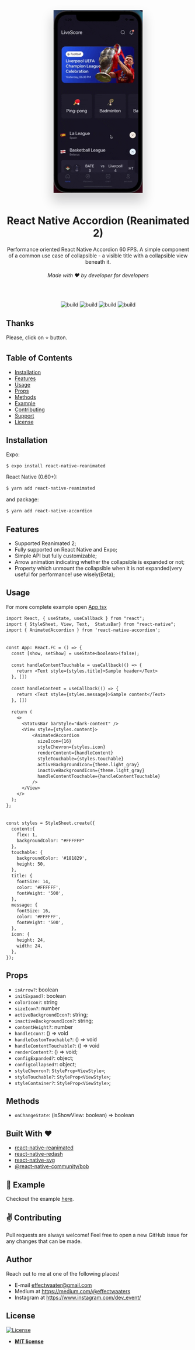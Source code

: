 <div align="center">
  <img src="./gif/giphy.gif" height="500" title="Accordion Animated"   alt="Accordion Animated" style="box-shadow: 0 20px 30px 3px rgba(9, 9, 16, 0.2);">
</div>

<br>

<h1 align="center">React Native Accordion (Reanimated 2)</h1>
<p align="center">Performance oriented React Native Accordion 60 FPS.  A simple component of a common use case of collapsible - a visible title with a collapsible view beneath it.</p>
<h6 align="center">Made with ❤️ by developer for developers</h6>

<br>
<p align="center">
<img src="http://img.shields.io/travis/badges/badgerbadgerbadger.svg?style=flat-square" alt="build"/>
<img src="https://img.shields.io/github/issues/dev-event/react-native-accordion" alt="build"/>
<img src="https://img.shields.io/bitbucket/pr-raw/dev-event/react-native-accordion" alt="build"/>
<img src="http://img.shields.io/:license-mit-blue.svg?style=flat-square" alt="build"/>
</p>



## Thanks
<p>Please, click on ⭐ button.</p>


## Table of Contents

- [Installation](#installation)
- [Features](#features)
- [Usage](#usage)
- [Props](#props)
- [Methods](#methods)
- [Example](#example)
- [Contributing](#contributing)
- [Support](#support)
- [License](#license)


## Installation

<p>Expo:</p>



```bash
$ expo install react-native-reanimated
```


<p>React Native (0.60+):</p>

```bash
$ yarn add react-native-reanimated
```
and package:

```bash
$ yarn add react-native-accordion
```




## Features

- Supported Reanimated 2;
- Fully supported on React Native and Expo;
- Simple API but fully customizable;
- Arrow animation indicating whether the collapsible is expanded or not;
- Property which unmount the collapsible when it is not expanded(very useful for performance! use wisely(Beta);

## Usage

For more complete example open [App.tsx](https://github.com/dev-event/react-native-accordion)

```tsx
import React, { useState, useCallback } from "react";
import { StyleSheet, View, Text,  StatusBar} from "react-native";
import { AnimatedAccordion } from 'react-native-accordion';


const App: React.FC = () => {
  const [show, setShow] = useState<boolean>(false);

  const handleContentTouchable = useCallback(() => {
    return <Text style={styles.title}>Sample header</Text>
  }, [])

  const handleContent = useCallback(() => {
    return <Text style={styles.message}>Sample content</Text>
  }, [])

  return (
    <>
      <StatusBar barStyle="dark-content" />
      <View style={styles.content}>
          <AnimatedAccordion
            sizeIcon={16}
            styleChevron={styles.icon}
            renderContent={handleContent}
            styleTouchable={styles.touchable}
            activeBackgroundIcon={theme.light_gray}
            inactiveBackgroundIcon={theme.light_gray}
            handleContentTouchable={handleContentTouchable}
          />
      </View>
    </>
  );
};


const styles = StyleSheet.create({
  content:{
    flex: 1,
    backgroundColor: "#FFFFFF"
  },
  touchable: {
    backgroundColor: '#181829',
    height: 50,
  },
  title: {
    fontSize: 14,
    color: '#FFFFFF',
    fontWeight: '500',
  },
  message: {
    fontSize: 16,
    color: '#FFFFFF',
    fontWeight: '500',
  },
  icon: {
    height: 24,
    width: 24,
  },
});

```



## Props

- `isArrow?`: boolean
- `initExpand?`: boolean
- `colorIcon?`: string
- `sizeIcon?`: number
- `activeBackgroundIcon?`: string;
- `inactiveBackgroundIcon?`: string;
- `contentHeight?`:  number
- `handleIcon?`:  () => void
- `handleCustomTouchable?`:  () => void
- `handleContentTouchable?`:  () => void
- `renderContent?`:  () => void;
- `configExpanded?`: object;
- `configCollapsed?`: object;
- `styleChevron?`: `StyleProp<ViewStyle>`;
- `styleTouchable?`: `StyleProp<ViewStyle>`;
- `styleContainer?`: `StyleProp<ViewStyle>`;

## Methods

- `onChangeState`: (isShowView: boolean) => boolean

<h2 id="built-with">Built With ❤️</h2>

- [react-native-reanimated](https://github.com/software-mansion/react-native-reanimated)
- [react-native-redash](https://github.com/wcandillon/react-native-redash)
- [react-native-svg](https://github.com/react-native-community/react-native-svg)
- [@react-native-community/bob](https://github.com/react-native-community/bob)



## 🎉 Example

Checkout the example [here](https://github.com/dev-event/react-native-accordion).

## ✌️ Contributing

Pull requests are always welcome! Feel free to open a new GitHub issue for any changes that can be made.

## Author

Reach out to me at one of the following places!

- E-mail <a href="#" target="_blank">effectwaater@gmail.com</a>
- Medium at <a href="https://medium.com/@effectwaaters" target="_blank">https://medium.com/@effectwaaters </a>
- Instagram at <a href="https://www.instagram.com/dev_event/" target="_blank">https://www.instagram.com/dev_event/ </a>


## License

[![License](http://img.shields.io/:license-mit-blue.svg?style=flat-square)](http://badges.mit-license.org)

- **[MIT license](http://opensource.org/licenses/mit-license.php)**

[react-native-country-picker-modal]: https://github.com/xcarpentier/react-native-country-picker-modal
